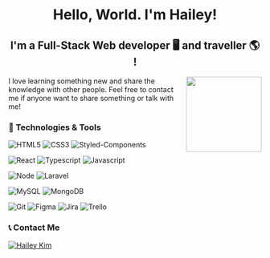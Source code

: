   <h1 style="border-bottom:none, font-size:17px " align="center" > Hello, World. I'm Hailey!  <br/>
<h2 align="center" > I'm a Full-Stack Web developer 🖥 and traveller 🌎 ! </h2>

 <img align="right" width="150px" src= "https://user-images.githubusercontent.com/65589560/172493591-fd2432b4-1499-4ebc-b8fd-098fc18dec43.png" >
    
 I love learning something new and share the knowledge with other people. Feel free to contact me if anyone want to share something or talk with me!
 
 
  ### 🔧 Technologies & Tools
  
  ![HTML5](https://img.shields.io/badge/HTML5-E34F26?style=for-the-badge&logo=html5&logoColor=white) ![CSS3](https://img.shields.io/badge/CSS3-1572B6?style=for-the-badge&logo=css3&logoColor=white) ![Styled-Components](  
  https://img.shields.io/badge/styled--components-DB7093?style=for-the-badge&logo=styled-components&logoColor=white) 
  
  ![React](https://img.shields.io/badge/React-20232A?style=for-the-badge&logo=react&logoColor=61DAFB) ![Typescript](https://img.shields.io/badge/TypeScript-007ACC?style=for-the-badge&logo=typescript&logoColor=white) ![Javascript](https://img.shields.io/badge/JavaScript-F7DF1E?style=for-the-badge&logo=javascript&logoColor=black) 
  
 
  ![Node](https://img.shields.io/badge/Node.js-43853D?style=for-the-badge&logo=node.js&logoColor=white) ![Laravel](https://img.shields.io/badge/Laravel-FF2D20?style=for-the-badge&logo=laravel&logoColor=white)
  
 ![MySQL]( https://img.shields.io/badge/MySQL-00000F?style=for-the-badge&logo=mysql&logoColor=white) ![MongoDB]( https://img.shields.io/badge/MongoDB-4EA94B?style=for-the-badge&logo=mongodb&logoColor=white) 
  
  
  ![Git]( https://img.shields.io/badge/GIT-E44C30?style=for-the-badge&logo=git&logoColor=white ) ![Figma](https://img.shields.io/badge/Figma-F24E1E?style=for-the-badge&logo=figma&logoColor=white)  ![Jira]( https://img.shields.io/badge/Jira-0052CC?style=for-the-badge&logo=Jira&logoColor=white) ![Trello](  https://img.shields.io/badge/Trello-0052CC?style=for-the-badge&logo=trello&logoColor=white)
  
  
  
   ### 📞 Contact Me 
  
  [<img alt="Hailey Kim" src="https://img.shields.io/badge/LinkedIn-0077B5?style=for-the-badge&logo=linkedin&logoColor=white" />](https://www.linkedin.com/in/developer-haileykim/)
  


<!-- [![Hailey’s github stats](https://github-readme-stats.vercel.app/api?username=hihailey)](https://github.com/hihailey)
    
[![Top Langs](https://github-readme-stats.vercel.app/api/top-langs/?username=hihailey&layout=compact)](https://github.com/hihailey)
  -->
  
 
  
  
  
  
